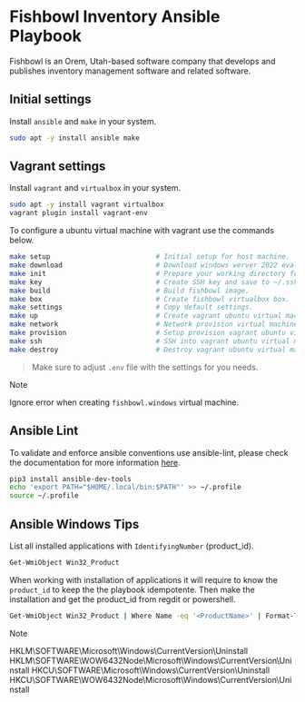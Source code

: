 # Fishbowl Inventory Ansible Playbook

Fishbowl is an Orem, Utah-based software company that develops and publishes inventory management software and related software.

## Initial settings

Install `ansible` and `make` in your system.
```bash
sudo apt -y install ansible make
```

## Vagrant settings

Install `vagrant` and `virtualbox` in your system.
```bash
sudo apt -y install vagrant virtualbox
vagrant plugin install vagrant-env
```

To configure a ubuntu virtual machine with vagrant use the commands below.
```bash
make setup                          # Initial setup for host machine.
make download                       # Download windows werver 2022 evaluation.
make init                           # Prepare your working directory for other command.
make key                            # Create SSH key and save to ~/.ssh folder.
make build                          # Build fishbowl image.
make box                            # Create fishbowl virtualbox box.
make settings                       # Copy default settings.
make up                             # Create vagrant ubuntu virtual machine for testing.
make network                        # Network provision virtual machine on virtualbox.
make provision                      # Setup provision vagrant ubuntu virtual machine.
make ssh                            # SSH into vagrant ubuntu virtual machine.
make destroy                        # Destroy vagrant ubuntu virtual machine.
```

> Make sure to adjust `.env` file with the settings for you needs.

> [!NOTE]
> Ignore error when creating `fishbowl.windows` virtual machine.

## Ansible Lint

To validate and enforce ansible conventions use ansible-lint, please check the documentation for more information [here](https://ansible.readthedocs.io/projects/lint/).

```bash
pip3 install ansible-dev-tools
echo 'export PATH="$HOME/.local/bin:$PATH"' >> ~/.profile
source ~/.profile
```

## Ansible Windows Tips

List all installed applications with `IdentifyingNumber` (product_id).
```bash
Get-WmiObject Win32_Product
```

When working with installation of applications it will require to know the `product_id` to keep the the playbook idempotente. Then make the installation and get the product_id from regdit or powershell.
```bash
Get-WmiObject Win32_Product | Where Name -eq '<ProductName>' | Format-Table IdentifyingNumber, Name
```

> [!NOTE]
> HKLM\SOFTWARE\Microsoft\Windows\CurrentVersion\Uninstall
> HKLM\SOFTWARE\WOW6432Node\Microsoft\Windows\CurrentVersion\Uninstall
> HKCU\SOFTWARE\Microsoft\Windows\CurrentVersion\Uninstall
> HKCU\SOFTWARE\WOW6432Node\Microsoft\Windows\CurrentVersion\Uninstall
